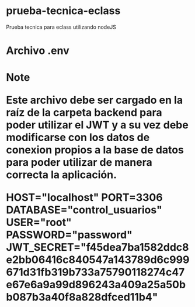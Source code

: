 # prueba-tecnica-eclass
Prueba tecnica para eclass utilizando nodeJS

<h1>Archivo .env <h1>
  
> [!NOTE]
> Este archivo debe ser cargado en la raíz de la carpeta backend para poder utilizar el JWT y a su vez debe modificarse con los datos de conexion propios a la base de datos para poder utilizar de manera correcta la aplicación.

HOST="localhost"
PORT=3306
DATABASE="control_usuarios"
USER="root"
PASSWORD="password"
JWT_SECRET="f45dea7ba1582ddc8e2bb06416c840547a143789d6c999671d31fb319b733a75790118274c47e67e6a9a99d896243a409a25a50bb087b3a40f8a828dfced11b4"
